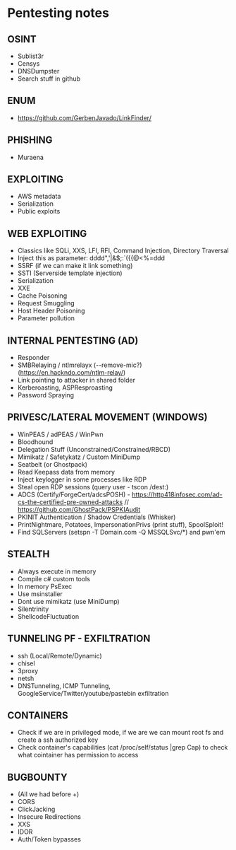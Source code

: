 # Pentesting notes

## OSINT
- Sublist3r
- Censys
- DNSDumpster
- Search stuff in github

## ENUM
- https://github.com/GerbenJavado/LinkFinder/

## PHISHING
- Muraena

## EXPLOITING
- AWS metadata
- Serialization
- Public exploits

## WEB EXPLOITING
- Classics like SQLi, XXS, LFI, RFI, Command Injection, Directory Traversal
- Inject this as parameter: dddd",'|&$;:`({{@<%=ddd
- SSRF (if we can make it link something)
- SSTI (Serverside template injection)
- Serialization
- XXE
- Cache Poisoning
- Request Smuggling
- Host Header Poisoning
- Parameter pollution

## INTERNAL PENTESTING (AD)
- Responder
- SMBRelaying / ntlmrelayx (--remove-mic?) (https://en.hackndo.com/ntlm-relay/)
- Link pointing to attacker in shared folder
- Kerberoasting, ASPResproasting
- Password Spraying

## PRIVESC/LATERAL MOVEMENT (WINDOWS)
- WinPEAS / adPEAS / WinPwn
- Bloodhound
- Delegation Stuff (Unconstrained/Constrained/RBCD)
- Mimikatz / Safetykatz / Custom MiniDump
- Seatbelt (or Ghostpack)
- Read Keepass data from memory
- Inject keylogger in some processes like RDP
- Steal open RDP sessions (query user - tscon <ID> /dest:<SESSIONNAME>)
- ADCS (Certify/ForgeCert/adcsPOSH) - https://http418infosec.com/ad-cs-the-certified-pre-owned-attacks // https://github.com/GhostPack/PSPKIAudit
- PKINIT Authentication / Shadow Credentials (Whisker) 
- PrintNightmare, Potatoes, ImpersonationPrivs (print stuff), SpoolSploit!
- Find SQLServers (setspn -T Domain.com -Q MSSQLSvc/\*)  and pwn'em

## STEALTH
- Always execute in memory
- Compile c# custom tools
- In memory PsExec
- Use msinstaller
- Dont use mimikatz (use MiniDump)
- Silentrinity
- ShellcodeFluctuation

## TUNNELING PF - EXFILTRATION
- ssh (Local/Remote/Dynamic)
- chisel
- 3proxy
- netsh
- DNSTunneling, ICMP Tunneling, GoogleService/Twitter/youtube/pastebin exfiltration

## CONTAINERS
- Check if we are in privileged mode, if we are we can mount root fs and create a ssh authorized key
- Check container's capabilities (cat /proc/self/status |grep Cap) to check what cointainer has permission to access


## BUGBOUNTY
- (All we had before +)
- CORS
- ClickJacking
- Insecure Redirections
- XXS
- IDOR
- Auth/Token bypasses